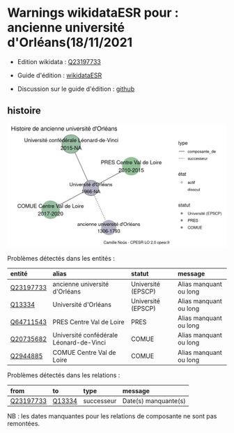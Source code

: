 Warnings wikidataESR pour : ancienne université d'Orléans(18/11/2021
================

- Edition wikidata : [Q23197733](https://www.wikidata.org/wiki/Q23197733)
- Guide d'édition : [wikidataESR](https://github.com/cpesr/wikidataESR/)

- Discussion sur le guide d'édition : [github](https://github.com/cpesr/wikidataESR/issues)



## histoire 

![Graphique non généré](Q23197733-histoire.png) 

Problèmes détectés dans les entités :

|entité                                               |alias                                   |statut             |message                |
|:----------------------------------------------------|:---------------------------------------|:------------------|:----------------------|
|[Q23197733](https://www.wikidata.org/wiki/Q23197733) |ancienne université d'Orléans           |Université (EPSCP) |Alias manquant ou long |
|[Q13334](https://www.wikidata.org/wiki/Q13334)       |Université d'Orléans                    |Université (EPSCP) |Alias manquant ou long |
|[Q64711543](https://www.wikidata.org/wiki/Q64711543) |PRES Centre Val de Loire                |PRES               |Alias manquant ou long |
|[Q20735682](https://www.wikidata.org/wiki/Q20735682) |Université confédérale Léonard-de-Vinci |COMUE              |Alias manquant ou long |
|[Q2944885](https://www.wikidata.org/wiki/Q2944885)   |COMUE Centre Val de Loire               |COMUE              |Alias manquant ou long |

Problèmes détectés dans les relations :

|from                                                 |to                                             |type       |message              |
|:----------------------------------------------------|:----------------------------------------------|:----------|:--------------------|
|[Q23197733](https://www.wikidata.org/wiki/Q23197733) |[Q13334](https://www.wikidata.org/wiki/Q13334) |successeur |Date(s) manquante(s) |

NB : les dates manquantes pour les relations de composante ne sont pas remontées. 

